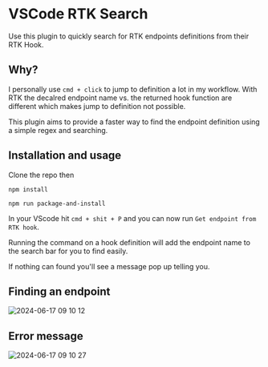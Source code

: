 # VSCode RTK Search

Use this plugin to quickly search for RTK endpoints definitions from their RTK Hook.

## Why? 

I personally use `cmd + click` to jump to definition a lot in my workflow. With RTK the decalred endpoint name vs. the returned hook function are different which makes jump to definition not possible.

This plugin aims to provide a faster way to find the endpoint definition using a simple regex and searching.

## Installation and usage

Clone the repo then

```
npm install
```

```
npm run package-and-install
```

In your VScode hit `cmd + shit + P` and you can now run `Get endpoint from RTK hook`. 

Running the command on a hook definition will add the endpoint name to the search bar for you to find easily.

If nothing can found you'll see a message pop up telling you.

## Finding an endpoint

![2024-06-17 09 10 12](https://github.com/omonk/vscode-rtk-search/assets/7108120/1be408f2-1df0-4c63-a29f-7e35c0ec4e73)

## Error message

![2024-06-17 09 10 27](https://github.com/omonk/vscode-rtk-search/assets/7108120/f9e6fb88-f17c-46f7-b570-791552848661)

